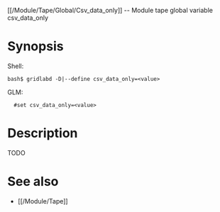 [[/Module/Tape/Global/Csv_data_only]] -- Module tape global variable csv_data_only

# Synopsis

Shell:

~~~
bash$ gridlabd -D|--define csv_data_only=<value>
~~~

GLM:

~~~
  #set csv_data_only=<value>
~~~

# Description

TODO

# See also

* [[/Module/Tape]]
